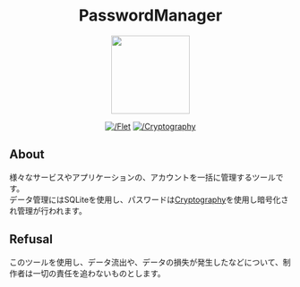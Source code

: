 <h1 align="center">PasswordManager</h1>
<p align="center"><img width="140" src="https://raw.githubusercontent.com/NEONS-DESIGN/PasswordManager/refs/heads/main/assets/favicon.png?token=GHSAT0AAAAAACZLKWBMHSXURXOSY4OE5V62ZZERT4Q"></p>

<p align="center">
  <a href="https://flet.dev/"><img src="https://img.shields.io/badge/Flet-v0.24.1-ee3167" alt="/Flet"></a>
  <a href="https://github.com/pyca/cryptography"><img src="https://img.shields.io/badge/Cryptography-v43.0.3-ffdc52" alt="/Cryptography"></a>
</p>

## About

様々なサービスやアプリケーションの、アカウントを一括に管理するツールです。<br>
データ管理にはSQLiteを使用し、パスワードは<a href="https://github.com/pyca/cryptography">Cryptography</a>を使用し暗号化され管理が行われます。

## Refusal

このツールを使用し、データ流出や、データの損失が発生したなどについて、制作者は一切の責任を追わないものとします。
